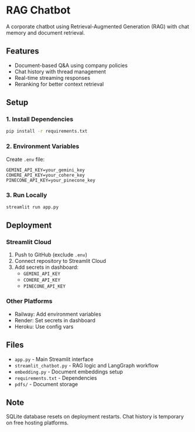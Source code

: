 # RAG Chatbot

A corporate chatbot using Retrieval-Augmented Generation (RAG) with chat memory and document retrieval.

## Features

- Document-based Q&A using company policies
- Chat history with thread management
- Real-time streaming responses
- Reranking for better context retrieval

## Setup

### 1. Install Dependencies
```bash
pip install -r requirements.txt
```

### 2. Environment Variables
Create `.env` file:
```
GEMINI_API_KEY=your_gemini_key
COHERE_API_KEY=your_cohere_key
PINECONE_API_KEY=your_pinecone_key
```

### 3. Run Locally
```bash
streamlit run app.py
```

## Deployment

### Streamlit Cloud
1. Push to GitHub (exclude `.env`)
2. Connect repository to Streamlit Cloud
3. Add secrets in dashboard:
   - `GEMINI_API_KEY`
   - `COHERE_API_KEY`
   - `PINECONE_API_KEY`

### Other Platforms
- Railway: Add environment variables
- Render: Set secrets in dashboard
- Heroku: Use config vars

## Files

- `app.py` - Main Streamlit interface
- `streamlit_chatbot.py` - RAG logic and LangGraph workflow
- `embedding.py` - Document embeddings setup
- `requirements.txt` - Dependencies
- `pdfs/` - Document storage

## Note

SQLite database resets on deployment restarts. Chat history is temporary on free hosting platforms.